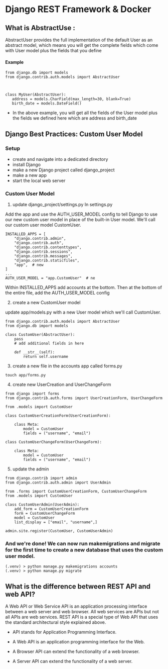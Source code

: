 # Django REST Framework & Docker

## What is AbstractUse :
 AbstractUser provides the full implementation of the default User as an abstract model, which means you will get the complete fields which come with User model plus the fields that you define


#### Example 
 ```
 from django.db import models
from django.contrib.auth.models import AbstractUser



class MyUser(AbstractUser):
    address = models.CharField(max_length=30, blank=True)
    birth_date = models.DateField()
 ```

- In the above example, you will get all the fields of the User model plus the fields we defined here which are address and birth_date


## Django Best Practices: Custom User Model

### Setup
- create and navigate into a dedicated directory 
- install Django
- make a new Django project called django_project
- make a new app 
- start the local web server


### Custom User Model

1. update django_project/settings.py
In settings.py

Add the  app and use the AUTH_USER_MODEL config to tell Django to use our new custom user model in place of the built-in User model. We'll call our custom user model CustomUser.
```
INSTALLED_APPS = [
    "django.contrib.admin",
    "django.contrib.auth",
    "django.contrib.contenttypes",
    "django.contrib.sessions",
    "django.contrib.messages",
    "django.contrib.staticfiles",
    "app",  # new
]
...
AUTH_USER_MODEL = "app.CustomUser"  # ne
```
Within INSTALLED_APPS add accounts at the bottom. Then at the bottom of the entire file, add the AUTH_USER_MODEL config


2.  create a new CustomUser model

update app/models.py with a new User model which we'll call CustomUser.

```
from django.contrib.auth.models import AbstractUser
from django.db import models

class CustomUser(AbstractUser):
    pass
    # add additional fields in here

    def __str__(self):
        return self.username
```

3.   create a new file in the accounts app called forms.py 

`touch app/forms.py`


4. create new UserCreation and UserChangeForm

```
from django import forms
from django.contrib.auth.forms import UserCreationForm, UserChangeForm

from .models import CustomUser

class CustomUserCreationForm(UserCreationForm):

    class Meta:
        model = CustomUser
        fields = ("username", "email")

class CustomUserChangeForm(UserChangeForm):

    class Meta:
        model = CustomUser
        fields = ("username", "email")
```
5.  update the admin

```
from django.contrib import admin
from django.contrib.auth.admin import UserAdmin

from .forms import CustomUserCreationForm, CustomUserChangeForm
from .models import CustomUser

class CustomUserAdmin(UserAdmin):
    add_form = CustomUserCreationForm
    form = CustomUserChangeForm
    model = CustomUser
    list_display = ["email", "username",]

admin.site.register(CustomUser, CustomUserAdmin)
```

### And we're done! We can now run makemigrations and migrate for the first time to create a new database that uses the custom user model.

```
(.venv) > python manage.py makemigrations accounts
(.venv) > python manage.py migrate
```



## What is the difference between REST API and web API?
A Web API or Web Service API is an application processing interface between a web server and web browser. All web services are APIs but not all APIs are web services. REST API is a special type of Web API that uses the standard architectural style explained above.


- API stands for Application Programming Interface.

- A Web API is an application programming interface for the Web.

- A Browser API can extend the functionality of a web browser.

- A Server API can extend the functionality of a web server.

